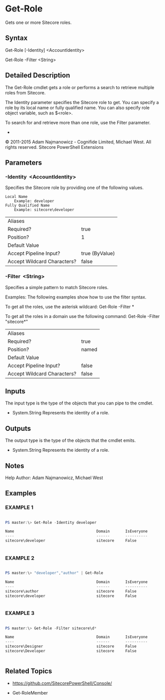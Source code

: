 # Get-Role 
 
Gets one or more Sitecore roles. 
 
## Syntax 
 
Get-Role [-Identity] &lt;AccountIdentity&gt; 
 
Get-Role -Filter &lt;String&gt; 
 
 
## Detailed Description 
 
The Get-Role cmdlet gets a role or performs a search to retrieve multiple roles from Sitecore.

The Identity parameter specifies the Sitecore role to get. You can specify a role by its local name or fully qualified name.
You can also specify role object variable, such as $&lt;role&gt;.

To search for and retrieve more than one role, use the Filter parameter. 
 
- 
 
© 2011-2015 Adam Najmanowicz - Cognifide Limited, Michael West. All rights reserved. Sitecore PowerShell Extensions 
 
## Parameters 
 
### -Identity&nbsp; &lt;AccountIdentity&gt; 
 
Specifies the Sitecore role by providing one of the following values.

    Local Name
        Example: developer
    Fully Qualified Name
        Example: sitecore\developer
 

| | |
| - | - |
| Aliases |  |
| Required? | true |
| Position? | 1 |
| Default Value |  |
| Accept Pipeline Input? | true (ByValue) |
| Accept Wildcard Characters? | false | 
 
### -Filter&nbsp; &lt;String&gt; 
 
Specifies a simple pattern to match Sitecore roles.

Examples:
The following examples show how to use the filter syntax.

To get all the roles, use the asterisk wildcard:
Get-Role -Filter *

To get all the roles in a domain use the following command:
Get-Role -Filter "sitecore\*"
 

| | |
| - | - |
| Aliases |  |
| Required? | true |
| Position? | named |
| Default Value |  |
| Accept Pipeline Input? | false |
| Accept Wildcard Characters? | false | 
 
## Inputs 
 
The input type is the type of the objects that you can pipe to the cmdlet. 
 
* System.String
Represents the identity of a role. 
 
## Outputs 
 
The output type is the type of the objects that the cmdlet emits. 
 
* System.String
Represents the identity of a role. 
 
## Notes 
 
Help Author: Adam Najmanowicz, Michael West 
 
## Examples 
 
### EXAMPLE 1 
 
 
 
```powershell   
 
PS master:\> Get-Role -Identity developer

Name                                     Domain       IsEveryone
----                                     ------       ----------
sitecore\developer                       sitecore     False 
 
``` 
 
### EXAMPLE 2 
 
 
 
```powershell   
 
PS master:\> "developer","author" | Get-Role

Name                                     Domain       IsEveryone
----                                     ------       ----------
sitecore\author                          sitecore     False
sitecore\developer                       sitecore     False 
 
``` 
 
### EXAMPLE 3 
 
 
 
```powershell   
 
PS master:\> Get-Role -Filter sitecore\d*

Name                                     Domain       IsEveryone
----                                     ------       ----------
sitecore\Designer                        sitecore     False
sitecore\Developer                       sitecore     False 
 
``` 
 
## Related Topics 
 
* <a href='https://github.com/SitecorePowerShell/Console/' target='_blank'>https://github.com/SitecorePowerShell/Console/</a><br/> 
 
* Get-RoleMember

